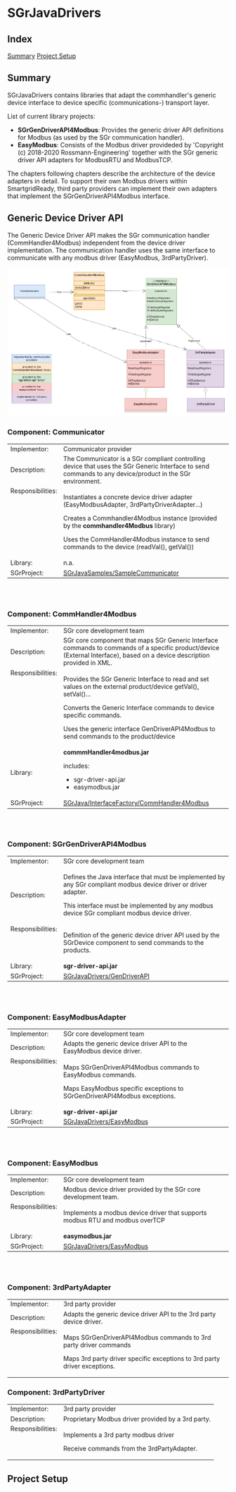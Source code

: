 # SGrJavaDrivers

## Index
[Summary](##-summary)
[Project Setup](##-project-setup)

## Summary

SGrJavaDrivers contains libraries  that adapt the commhandler's generic device interface to device specific (communications-) transport layer.

List of current library projects:
- <b>SGrGenDriverAPI4Modbus</b>: Provides the generic driver API definitions for Modbus (as used by the SGr communication handler).
- <b>EasyModbus</b>: Consists of the Modbus driver provideded by 'Copyright (c) 2018-2020 Rossmann-Engineering' together with the SGr generic driver API adapters for ModbusRTU and ModbusTCP.

The chapters following chapters describe the architecture of the device adapters in detail.
To support their own Modbus drivers within SmartgridReady, third party providers can implement their own adapters that implement the SGrGenDriverAPI4Modbus interface.

## Generic Device Driver API

The Generic Device Driver API makes the SGr communication handler (CommHandler4Modbus) independent from the device driver implementation. The communication handler uses the same interface to communicate with any modbus driver (EasyModbus, 3rdPartyDriver).

![UML Generic Device Driver](SGrGenericDeviceDriver.png "UML Generic Device Driver")


### Component: Communicator
<table valign="top">
    <tr><td>Implementor:</td><td>Communicator provider</td></tr>
    <tr><td>Description:</td><td>The Communicator is a SGr compliant controlling device that uses the SGr Generic Interface to send commands to any device/product in the SGr environment.</tr></td>
    <tr><td valign="top">Responsibilities:</td><td>
                <p>Instantiates a concrete device driver adapter  (EasyModbusAdapter, 3rdPartyDriverAdapter...)</p>
                <p>Creates a Commhandler4Modbus instance (provided by the <b>commhandler4Modbus</b> library)</p>
                <p>Uses the CommHandler4Modbus instance to send commands to the device (readVal(), getVal())</p> </td></tr>
    <tr><td>Library:</td><td>n.a.</td></tr>                                                                                          
    <tr><td>SGrProject:</td><td><a href="https://github.com/SmartgridReady/SGrJavaSamples/tree/master/SampleCommunicator">SGrJavaSamples/SampleCommunicator<a></td></tr>                                                                                                                                                                                                                     
</table>  

<br><br>

### Component: CommHandler4Modbus
<table valign="top">
    <tr><td>Implementor:</td><td>SGr core development team</td></tr>
    <tr><td>Description:</td><td>SGr core component that maps SGr Generic Interface commands to commands of a specific product/device (External Interface), based on a device description provided in XML.
    <tr><td valign="top">Responsibilities:</td><td>
                <p>Provides the SGr Generic Interface to read and set values on the external product/device getVal(), setVal()...</p>
                <p>Converts the Generic Interface commands to device specific commands.</p>
                <p>Uses the generic interface GenDriverAPI4Modbus to send commands to the product/device</p> </td></tr>
    <tr><td>Library:</td><td><b>commmHandler4modbus.jar</b>
        <p>includes:</p>
            <ul><li>sgr-driver-api.jar</li><li>easymodbus.jar</li>
        </td></tr>                                                                                          
    <tr><td>SGrProject:</td><td><a href="https://github.com/SmartgridReady/SGrJava/tree/master/InterfaceFactory/CommHandler4Modbus">SGrJava/InterfaceFactory/CommHandler4Modbus<a></td></tr>    
</table> 

<br><br>

### Component: SGrGenDriverAPI4Modbus
<table valign="top">
    <tr><td>Implementor:</td><td>SGr core development team</td></tr>
    <tr><td>Description:</td><td><p>Defines the Java interface that must be implemented by any SGr compliant modbus device driver or driver adapter.</p>
     <p>This interface must be implemented by any modbus device SGr compliant modbus device driver.</p>
    <tr><td valign="top">Responsibilities:</td><td>
                <p>Definition of the generic device driver API used by the SGrDevice component to send commands to the products.</p>               
                </td></tr>
    <tr><td>Library:</td><td><b>sgr-driver-api.jar<b></td></tr>                                                                                          
    <tr><td>SGrProject:</td><td><a href="https://github.com/SmartgridReady/SGrJavaDrivers/tree/master/GenDriverAPI">SGrJavaDrivers/GenDriverAPI<a></td></tr>    
</table>

<br><br>

### Component: EasyModbusAdapter
<table valign="top">
    <tr><td>Implementor:</td><td>SGr core development team</td></tr>
    <tr><td>Description:</ts><td>Adapts the generic device driver API to the EasyModbus device driver.</td></tr>
    <tr><td valign="top">Responsibilities:</td><td>
                <p>Maps SGrGenDriverAPI4Modbus commands to EasyModbus commands.</p>
                <p>Maps EasyModbus specific exceptions to SGrGenDriverAPI4Modbus exceptions.</p>
                </td></tr>
    <tr><td>Library:</td><td><b>sgr-driver-api.jar<b></td></tr>                                                                                          
    <tr><td>SGrProject:</td><td><a href="https://github.com/SmartgridReady/SGrJavaDrivers/tree/master/EasyModbus">SGrJavaDrivers/EasyModbus<a></td></tr>    
</table> 

<br><br>

### Component: EasyModbus
<table valign="top">
    <tr><td>Implementor:</td><td>SGr core development team</td></tr>
    <tr><td>Description:</ts><td>Modbus device driver provided by the SGr core development team.</td></tr>
    <tr><td valign="top">Responsibilities:</td><td>
                <p>Implements a modbus device driver that supports modbus RTU and modbus overTCP</p>
                </td></tr>
    <tr><td>Library:</td><td><b>easymodbus.jar<b></td></tr>                                                                                          
    <tr><td>SGrProject:</td><td><a href="https://github.com/SmartgridReady/SGrJavaDrivers/tree/master/EasyModbus">SGrJavaDrivers/EasyModbus<a></td></tr>    
</table>

<br><br>

### Component: 3rdPartyAdapter
<table valign="top">
    <tr><td>Implementor:</td><td>3rd party provider</td></tr>
    <tr><td>Description:</ts><td>Adapts the generic device driver API to the 3rd party device driver.</td></tr>
    <tr><td valign="top">Responsibilities:</td><td>
       <p>Maps SGrGenDriverAPI4Modbus commands to 3rd party driver commands</p>
        <p>Maps 3rd party driver specific exceptions to 3rd party driver exceptions.</p>
        </td></tr>
</table>

### Component: 3rdPartyDriver
<table valign="top">
    <tr><td>Implementor:</td><td>3rd party provider</td></tr>
    <tr><td>Description:</ts><td>Proprietary Modbus driver provided by a 3rd party.</td></tr>
    <tr><td valign="top">Responsibilities:</td><td>        
       <p>Implements a 3rd party modbus driver</p>
       <p>Receive commands from the 3rdPartyAdapter.</p>
    </td></tr>
</table>


## Project Setup
